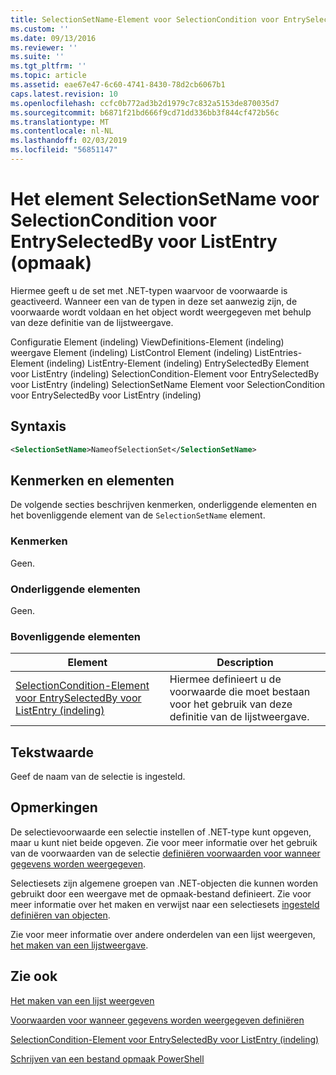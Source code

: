 ```yaml
---
title: SelectionSetName-Element voor SelectionCondition voor EntrySelectedBy voor ListEntry (indeling) | Microsoft Docs
ms.custom: ''
ms.date: 09/13/2016
ms.reviewer: ''
ms.suite: ''
ms.tgt_pltfrm: ''
ms.topic: article
ms.assetid: eae67e47-6c60-4741-8430-78d2cb6067b1
caps.latest.revision: 10
ms.openlocfilehash: ccfc0b772ad3b2d1979c7c832a5153de870035d7
ms.sourcegitcommit: b6871f21bd666f9cd71dd336bb3f844cf472b56c
ms.translationtype: MT
ms.contentlocale: nl-NL
ms.lasthandoff: 02/03/2019
ms.locfileid: "56851147"
---
```

# <a name="selectionsetname-element-for-selectioncondition-for-entryselectedby-for-listentry-format"></a>Het element SelectionSetName voor SelectionCondition voor EntrySelectedBy voor ListEntry (opmaak)

Hiermee geeft u de set met .NET-typen waarvoor de voorwaarde is geactiveerd. Wanneer een van de typen in deze set aanwezig zijn, de voorwaarde wordt voldaan en het object wordt weergegeven met behulp van deze definitie van de lijstweergave.

Configuratie Element (indeling) ViewDefinitions-Element (indeling) weergave Element (indeling) ListControl Element (indeling) ListEntries-Element (indeling) ListEntry-Element (indeling) EntrySelectedBy Element voor ListEntry (indeling) SelectionCondition-Element voor EntrySelectedBy voor ListEntry (indeling) SelectionSetName Element voor SelectionCondition voor EntrySelectedBy voor ListEntry (indeling)

## <a name="syntax"></a>Syntaxis

```xml
<SelectionSetName>NameofSelectionSet</SelectionSetName>
```

## <a name="attributes-and-elements"></a>Kenmerken en elementen

De volgende secties beschrijven kenmerken, onderliggende elementen en het bovenliggende element van de `SelectionSetName` element.

### <a name="attributes"></a>Kenmerken

Geen.

### <a name="child-elements"></a>Onderliggende elementen

Geen.

### <a name="parent-elements"></a>Bovenliggende elementen

|Element|Description|
|-------------|-----------------|
|[SelectionCondition-Element voor EntrySelectedBy voor ListEntry (indeling)](./selectioncondition-element-for-entryselectedby-for-listcontrol-format.md)|Hiermee definieert u de voorwaarde die moet bestaan voor het gebruik van deze definitie van de lijstweergave.|

## <a name="text-value"></a>Tekstwaarde

Geef de naam van de selectie is ingesteld.

## <a name="remarks"></a>Opmerkingen

De selectievoorwaarde een selectie instellen of .NET-type kunt opgeven, maar u kunt niet beide opgeven. Zie voor meer informatie over het gebruik van de voorwaarden van de selectie [definiëren voorwaarden voor wanneer gegevens worden weergegeven](./defining-conditions-for-displaying-data.md).

Selectiesets zijn algemene groepen van .NET-objecten die kunnen worden gebruikt door een weergave met de opmaak-bestand definieert. Zie voor meer informatie over het maken en verwijst naar een selectiesets [ingesteld definiëren van objecten](./defining-selection-sets.md).

Zie voor meer informatie over andere onderdelen van een lijst weergeven, [het maken van een lijstweergave](./creating-a-list-view.md).

## <a name="see-also"></a>Zie ook

[Het maken van een lijst weergeven](./creating-a-list-view.md)

[Voorwaarden voor wanneer gegevens worden weergegeven definiëren](./defining-conditions-for-displaying-data.md)

[SelectionCondition-Element voor EntrySelectedBy voor ListEntry (indeling)](./selectioncondition-element-for-entryselectedby-for-listcontrol-format.md)

[Schrijven van een bestand opmaak PowerShell](./writing-a-powershell-formatting-file.md)
